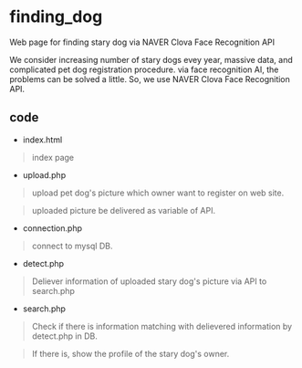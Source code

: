 # finding_dog
Web page for finding stary dog via NAVER Clova Face Recognition API

We consider increasing number of stary dogs evey year, massive data, and complicated pet dog registration procedure.
via face recognition AI, the problems can be solved a little. So, we use NAVER Clova Face Recognition API.

## code
* index.html
>index page

* upload.php

>upload pet dog's picture which owner want to register on web site.

>uploaded picture be delivered as variable of API.

* connection.php
>connect to mysql DB.

* detect.php
>Deliever information of uploaded stary dog's picture via API to search.php

* search.php
>Check if there is information matching with delievered information by detect.php in DB.

> If there is, show the profile of the stary dog's owner.

